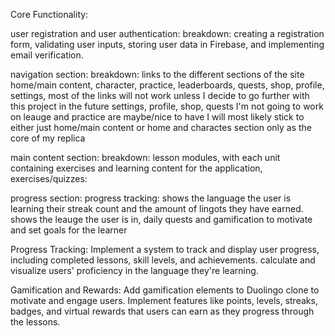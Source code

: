 Core Functionality:

user registration and user authentication:
    breakdown:
    creating a registration form, validating user inputs, storing user data in Firebase, and implementing email verification.

navigation section:
    breakdown:
        links to the different sections of the site
        home/main content,
        character,
        practice,
        leaderboards,
        quests,
        shop,
        profile,
        settings,
        most of the links will not work unless I decide
        to go further with this project in the future
        settings, profile, shop, quests I'm not going
        to work on
        leauge and practice are maybe/nice to have
        I will most likely stick to either just home/main content
        or home and charactes section only as the core of my 
        replica

main content section:
    breakdown:
    lesson modules,
    with each unit containing exercises and
    learning content for the application,
    exercises/quizzes:

progress section:
    progress tracking:
    shows the language the user is learning
    their streak count and the amount of 
    lingots they have earned.
    shows the leauge the user is in,
    daily quests and gamification to motivate
    and set goals for the learner



Progress Tracking: Implement a system to track and display user progress, including completed lessons, skill levels, and achievements. calculate and visualize users' proficiency in the language they're learning.

Gamification and Rewards: Add gamification elements to Duolingo clone to motivate and engage users. Implement features like points, levels, streaks, badges, and virtual rewards that users can earn as they progress through the lessons.